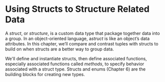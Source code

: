 # Using Structs to Structure Related Data

A *struct*, or *structure*, is a custom data type that package
together data into a group. In an object-oriented language, a*struct* is like an
object’s data attributes. In this chapter, we’ll compare and contrast tuples
with structs to build on when structs are a better way to group data.

We'll define and instantiate structs, then define associated functions, especially 
associated functions called *methods*, to specify behavior associated with a struct type. 
Structs and enums (Chapter 6) are the building blocks for creating new types.

